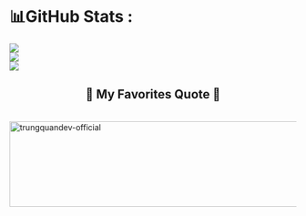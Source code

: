 
# 📊GitHub Stats :
![](https://github-readme-stats.vercel.app/api?username=Quanghai17&theme=vue&hide_border=false&include_all_commits=true&count_private=true)<br/>
![](https://github-readme-streak-stats.herokuapp.com/?user=Quanghai17&theme=vue&hide_border=false)<br/>
![](https://github-readme-stats.vercel.app/api/top-langs/?username=Quanghai17&theme=vue&hide_border=false&include_all_commits=true&count_private=true&layout=compact)
<br>
<h2 align="center">📑 My Favorites Quote 📑</h2>
<br>
<a href="#" target="_blank">
  <img src="svg/trungquandev-quotes.svg" width="846" height="150" alt="trungquandev-official" />
</a>
